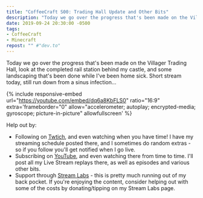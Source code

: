 ```yaml
---
title: "CoffeeCraft S00: Trading Hall Update and Other Bits"
description: "Today we go over the progress that's been made on the Villager Trading Hall, look at the completed rail station behind my castle, and some landscaping that's been done while I've been home sick."
date: 2019-09-24 20:30:00 -0500
tags:
- CoffeeCraft
- Minecraft
repost: "" #"dev.to"
---
```


Today we go over the progress that's been made on the Villager Trading Hall, look at the completed rail station behind my castle, and some landscaping that's been done while I've been home sick. Short stream today, still run down from a sinus infection&hellip;
<!--more-->

{% include responsive-embed url="https://youtube.com/embed/dq6a8KbFLS0" ratio="16:9" extra='frameborder="0" allow="accelerometer; autoplay; encrypted-media; gyroscope; picture-in-picture" allowfullscreen' %}

Help out by:
 * Following on [Twtich](https://twitch.tv/AnonJr_Live), and even watching when you have time! I have my streaming schedule posted there, and I sometimes do random extras - so if you follow you'll get notified when I go live.
 * Subscribing on [YouTube](http://www.youtube.com/channel/UCXafqhKHbkSUIrq0LAuu0tw), and even watching there from time to time. I'll post all my Live Stream replays there, as well as episodes and various other bits.
 * Support through [Stream Labs](https://streamlabs.com/anonjr_live) - this is pretty much running out of my back pocket. If you're enjoying the content, consider helping out with some of the costs by donating/tipping on my Stream Labs page.